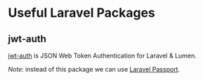# Useful Laravel Packages

## jwt-auth

[jwt-auth](https://github.com/tymondesigns/jwt-auth) is JSON Web Token Authentication for Laravel & Lumen.

*Note*: instead of this package we can use [Laravel Passport](https://laravel.com/docs/master/passport).
